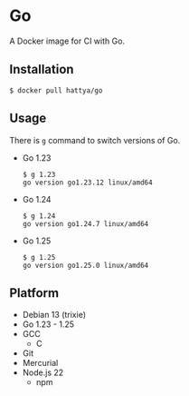 # Go

A Docker image for CI with Go.


## Installation

```console
$ docker pull hattya/go
```


## Usage

There is `g` command to switch versions of Go.

- Go 1.23
  ```console
  $ g 1.23
  go version go1.23.12 linux/amd64
  ```

- Go 1.24
  ```console
  $ g 1.24
  go version go1.24.7 linux/amd64
  ```

- Go 1.25
  ```console
  $ g 1.25
  go version go1.25.0 linux/amd64
  ```


## Platform

- Debian 13 (trixie)
- Go 1.23 - 1.25
- GCC
  - C
- Git
- Mercurial
- Node.js 22
  - npm
